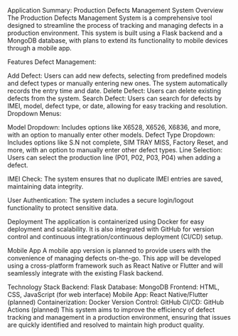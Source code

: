  
Application Summary: Production Defects Management System
Overview
The Production Defects Management System is a comprehensive tool designed to streamline the process of tracking and managing defects in a production environment. This system is built using a Flask backend and a MongoDB database, with plans to extend its functionality to mobile devices through a mobile app.

Features
Defect Management:

Add Defect: Users can add new defects, selecting from predefined models and defect types or manually entering new ones. The system automatically records the entry time and date.
Delete Defect: Users can delete existing defects from the system.
Search Defect: Users can search for defects by IMEI, model, defect type, or date, allowing for easy tracking and resolution.
Dropdown Menus:

Model Dropdown: Includes options like X6528, X6526, X6836, and more, with an option to manually enter other models.
Defect Type Dropdown: Includes options like S.N not complete, SIM TRAY MISS, Factory Reset, and more, with an option to manually enter other defect types.
Line Selection: Users can select the production line (P01, P02, P03, P04) when adding a defect.

IMEI Check: The system ensures that no duplicate IMEI entries are saved, maintaining data integrity.

User Authentication: The system includes a secure login/logout functionality to protect sensitive data.

Deployment
The application is containerized using Docker for easy deployment and scalability. It is also integrated with GitHub for version control and continuous integration/continuous deployment (CI/CD) setup.

Mobile App
A mobile app version is planned to provide users with the convenience of managing defects on-the-go. This app will be developed using a cross-platform framework such as React Native or Flutter and will seamlessly integrate with the existing Flask backend.

Technology Stack
Backend: Flask
Database: MongoDB
Frontend: HTML, CSS, JavaScript (for web interface)
Mobile App: React Native/Flutter (planned)
Containerization: Docker
Version Control: GitHub
CI/CD: GitHub Actions (planned)
This system aims to improve the efficiency of defect tracking and management in a production environment, ensuring that issues are quickly identified and resolved to maintain high product quality.

